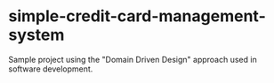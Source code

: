 # simple-credit-card-management-system
Sample project using the "Domain Driven Design" approach used in software development.

